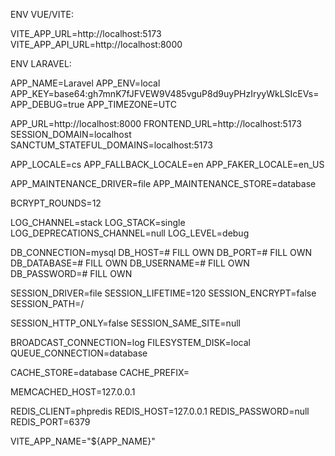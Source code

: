 ENV VUE/VITE:

VITE_APP_URL=http://localhost:5173
VITE_APP_API_URL=http://localhost:8000

ENV LARAVEL:

APP_NAME=Laravel
APP_ENV=local
APP_KEY=base64:gh7mnK7fJFVEW9V485vguP8d9uyPHzIryyWkLSIcEVs=
APP_DEBUG=true
APP_TIMEZONE=UTC

APP_URL=http://localhost:8000
FRONTEND_URL=http://localhost:5173
SESSION_DOMAIN=localhost
SANCTUM_STATEFUL_DOMAINS=localhost:5173

APP_LOCALE=cs
APP_FALLBACK_LOCALE=en
APP_FAKER_LOCALE=en_US

APP_MAINTENANCE_DRIVER=file
APP_MAINTENANCE_STORE=database

BCRYPT_ROUNDS=12

LOG_CHANNEL=stack
LOG_STACK=single
LOG_DEPRECATIONS_CHANNEL=null
LOG_LEVEL=debug

DB_CONNECTION=mysql
DB_HOST=# FILL OWN
DB_PORT=# FILL OWN
DB_DATABASE=# FILL OWN
DB_USERNAME=# FILL OWN
DB_PASSWORD=# FILL OWN

SESSION_DRIVER=file
SESSION_LIFETIME=120
SESSION_ENCRYPT=false
SESSION_PATH=/

SESSION_HTTP_ONLY=false
SESSION_SAME_SITE=null

BROADCAST_CONNECTION=log
FILESYSTEM_DISK=local
QUEUE_CONNECTION=database

CACHE_STORE=database
CACHE_PREFIX=

MEMCACHED_HOST=127.0.0.1

REDIS_CLIENT=phpredis
REDIS_HOST=127.0.0.1
REDIS_PASSWORD=null
REDIS_PORT=6379

VITE_APP_NAME="${APP_NAME}"
